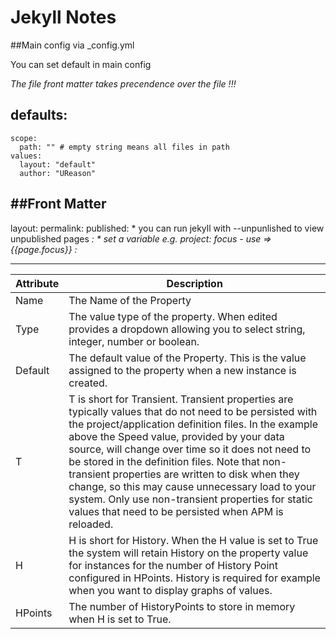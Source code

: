 Jekyll Notes
============


##Main config via _config.yml

You can set default in main config

*The file front matter takes precendence over the file !!!*

defaults:
  -
    scope:
      path: "" # empty string means all files in path
    values:
      layout: "default"
      author: "UReason"


##Front Matter
---
layout: <points to layout dir>
permalink: <controls url> 
published: <set to false to prevent is from publishing>
    * you can run jekyll with --unpunlished to view unpublished pages
<var>: <value>
    * set a variable e.g. project: focus - use => {{page.focus}}
<description>: <text>

---

| Attribute | Description                                                  |
| --------- | ------------------------------------------------------------ |
| Name      | The Name of the Property                                     |
| Type      | The value type of the property. When edited provides a dropdown allowing you to select string, integer, number or boolean. |
| Default   | The default value of the Property. This is the value assigned to the property when a new instance is created. |
| T         | T is short for Transient. Transient properties are typically values that do not need to be persisted with the project/application definition files. In the example above the Speed value, provided by your data source, will change over time so it does not need to be stored in the definition files. Note that non-transient properties are written to disk when they change, so this may cause unnecessary load to your system. Only use non-transient properties for static values that need to be persisted when APM is reloaded. |
| H         | H is short for History. When the H value is set to True the system will retain History on the property value for instances for the number of History Point configured in HPoints. History is required for example when you want to display graphs of values. |
| HPoints   | The number of HistoryPoints to store in memory when H is set to True. |
